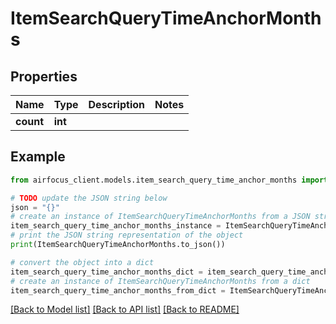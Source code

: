 # ItemSearchQueryTimeAnchorMonths


## Properties

Name | Type | Description | Notes
------------ | ------------- | ------------- | -------------
**count** | **int** |  | 

## Example

```python
from airfocus_client.models.item_search_query_time_anchor_months import ItemSearchQueryTimeAnchorMonths

# TODO update the JSON string below
json = "{}"
# create an instance of ItemSearchQueryTimeAnchorMonths from a JSON string
item_search_query_time_anchor_months_instance = ItemSearchQueryTimeAnchorMonths.from_json(json)
# print the JSON string representation of the object
print(ItemSearchQueryTimeAnchorMonths.to_json())

# convert the object into a dict
item_search_query_time_anchor_months_dict = item_search_query_time_anchor_months_instance.to_dict()
# create an instance of ItemSearchQueryTimeAnchorMonths from a dict
item_search_query_time_anchor_months_from_dict = ItemSearchQueryTimeAnchorMonths.from_dict(item_search_query_time_anchor_months_dict)
```
[[Back to Model list]](../README.md#documentation-for-models) [[Back to API list]](../README.md#documentation-for-api-endpoints) [[Back to README]](../README.md)


